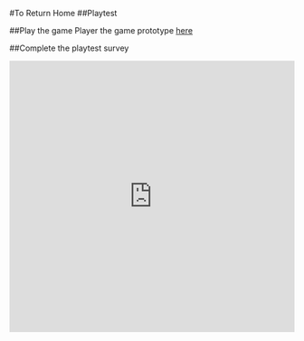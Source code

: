 #To Return Home
##Playtest

##Play the game
Player the game prototype [here](../prototype/TwineGamePrototype.html)

##Complete the playtest survey

<iframe width="640px" height= "480px" src= "https://forms.office.com/Pages/ResponsePage.aspx?id=FRGudvwe8kqlNuKyRDrxoOVL2vXRmARNhocsIWFXxrRUOUxHTFpQTVc2RVRQMFhFTUdZOExCTURGUC4u&embed=true" frameborder= "0" marginwidth= "0" marginheight= "0" style= "border: none; max-width:100%; max-height:100vh" allowfullscreen webkitallowfullscreen mozallowfullscreen msallowfullscreen> </iframe>
